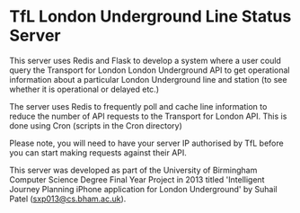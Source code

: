 TfL London Underground Line Status Server
==============

This server uses Redis and Flask to develop a system where a user could query the Transport for London London Underground API to get operational information about a particular London Underground line and station (to see whether it is operational or delayed etc.)

The server uses Redis to frequently poll and cache line information to reduce the number of API requests to the Transport for London API. This is done using Cron (scripts in the Cron directory)

Please note, you will need to have your server IP authorised by TfL before you can start making requests against their API.

This server was developed as part of the University of Birmingham Computer Science Degree Final Year Project in 2013 titled 'Intelligent Journey Planning iPhone application for London Underground' by Suhail Patel (sxp013@cs.bham.ac.uk). 